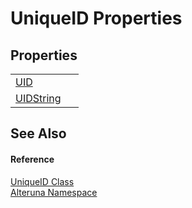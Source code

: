 # UniqueID Properties




## Properties
<table>
<tr>
<td><a href="P_Alteruna_UniqueID_UID">UID</a></td>
<td> </td></tr>
<tr>
<td><a href="P_Alteruna_UniqueID_UIDString">UIDString</a></td>
<td> </td></tr>
</table>

## See Also


#### Reference
<a href="T_Alteruna_UniqueID">UniqueID Class</a>  
<a href="N_Alteruna">Alteruna Namespace</a>  
